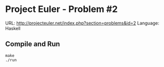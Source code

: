 Project Euler - Problem #2
==========================

URL: <http://projecteuler.net/index.php?section=problems&id=2>
Language: Haskell

Compile and Run
---------------

    make
    ./run

